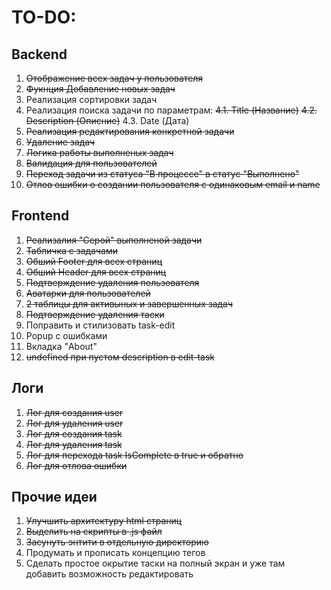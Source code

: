 # TO-DO:

## Backend
1. ~~Отображение всех задач у пользователя~~
2. ~~Фукнция Добавление новых задач~~
3. Реализация сортировки задач
4. Реализация поиска задачи по параметрам:
   ~~4.1. Title (Название)~~
   ~~4.2. Description (Описние)~~
   4.3. Date (Дата)
5. ~~Реализация редактирования конкретной задачи~~
6. ~~Удаление задач~~
7. ~~Логика работы выполненых задач~~
8. ~~Валидация для пользователей~~
9. ~~Переход задачи из статуса "В процессе" в статус "Выполнено"~~
10. ~~Отлов ошибки о создании пользователя с одинаковым email и name~~

## Frontend
1. ~~Реализалия "Серой" выполненой задачи~~
2. ~~Табличка с задачами~~ 
3. ~~Обший Footer для всех страниц~~ 
4. ~~Обший Header для всех страниц~~ 
5. ~~Подтверждение удаления пользователя~~
6. ~~Аватарки для пользователей~~
7. ~~2 таблицы для активыных и завершенных задач~~
8. ~~Подтверждение удаления таски~~
9. Поправить и стилизовать task-edit
10. Popup с ошибками
11. Вкладка "About"
12. ~~undefined при пустом description в edit-task~~

## Логи
1. ~~Лог для создания user~~
2. ~~Лог для удаления user~~
3. ~~Лог для создания task~~
4. ~~Лог для удаления task~~
5. ~~Лог для перехода task IsComplete в true и обратно~~
6. ~~Лог для отлова ошибки~~ 



## Прочие идеи
1. ~~Улучшить архитектуру html страниц~~
2. ~~Выделить на скрипты в .js файл~~ 
3. ~~Засунуть энтити в отдельную директорию~~ 
4. Продумать и прописать концепцию тегов 
5. Сделать простое окрытие таски на полный экран и уже там добавить возможность редактировать